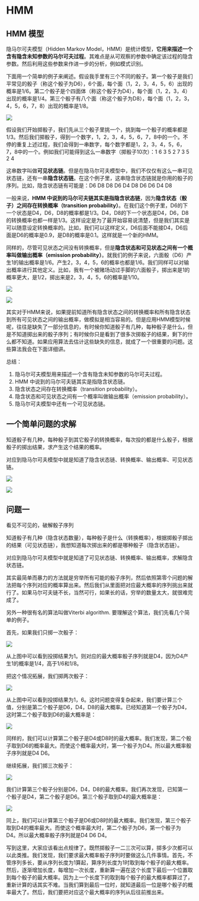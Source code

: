# HMM

## HMM 模型

隐马尔可夫模型（Hidden Markov Model，HMM）是统计模型，**它用来描述一个含有隐含未知参数的马尔可夫过程**。其难点是从可观察的参数中确定该过程的隐含参数。然后利用这些参数来作进一步的分析，例如模式识别。

下面用一个简单的例子来阐述。假设我手里有三个不同的骰子。第一个骰子是我们平常见的骰子（称这个骰子为D6），6个面，每个面（1，2，3，4，5，6）出现的概率是1/6。第二个骰子是个四面体（称这个骰子为D4），每个面（1，2，3，4）出现的概率是1/4。第三个骰子有八个面（称这个骰子为D8），每个面（1，2，3，4，5，6，7，8）出现的概率是1/8。

![](1.png)

假设我们开始掷骰子，我们先从三个骰子里挑一个，挑到每一个骰子的概率都是1/3。然后我们掷骰子，得到一个数字，1，2，3，4，5，6，7，8中的一个。不停的重复上述过程，我们会得到一串数字，每个数字都是1，2，3，4，5，6，7，8中的一个。例如我们可能得到这么一串数字（掷骰子10次）：1 6 3 5 2 7 3 5 2 4

这串数字叫做**可见状态链**。但是在隐马尔可夫模型中，我们不仅仅有这么一串可见状态链，还有一串**隐含状态链**。在这个例子里，这串隐含状态链就是你用的骰子的序列。比如，隐含状态链有可能是：D6 D8 D8 D6 D4 D8 D6 D6 D4 D8

一般来说，**HMM 中说到的马尔可夫链其实是指隐含状态链**，因为**隐含状态（骰子）之间存在转换概率（transition probability）**。在我们这个例子里，D6的下一个状态是D4，D6，D8的概率都是1/3。D4，D8的下一个状态是D4，D6，D8的转换概率也都一样是1/3。这样设定是为了最开始容易说清楚，但是我们其实是可以随意设定转换概率的。比如，我们可以这样定义，D6后面不能接D4，D6后面是D6的概率是0.9，是D8的概率是0.1。这样就是一个新的HMM。

同样的，尽管可见状态之间没有转换概率，但是**隐含状态和可见状态之间有一个概率叫做输出概率（emission probability）**。就我们的例子来说，六面骰（D6）产生1的输出概率是1/6。产生2，3，4，5，6的概率也都是1/6。我们同样可以对输出概率进行其他定义。比如，我有一个被赌场动过手脚的六面骰子，掷出来是1的概率更大，是1/2，掷出来是2，3，4，5，6的概率是1/10。

![](2.png)

![](3.png)

其实对于HMM来说，如果提前知道所有隐含状态之间的转换概率和所有隐含状态到所有可见状态之间的输出概率，做模拟是相当容易的。但是应用HMM模型时候呢，往往是缺失了一部分信息的，有时候你知道骰子有几种，每种骰子是什么，但是不知道掷出来的骰子序列；有时候你只是看到了很多次掷骰子的结果，剩下的什么都不知道。如果应用算法去估计这些缺失的信息，就成了一个很重要的问题。这些算法我会在下面详细讲。

总结：
1. 隐马尔可夫模型用来描述一个含有隐含未知参数的马尔可夫过程。
2. HMM 中说到的马尔可夫链其实是指隐含状态链。
3. 隐含状态之间存在转换概率（transition probability）。
4. 隐含状态和可见状态之间有一个概率叫做输出概率（emission probability）。
5. 隐马尔可夫模型中还有一个可见状态链。

## 一个简单问题的求解

知道骰子有几种，每种骰子到其它骰子的转换概率，每次投的都是什么骰子，根据骰子的掷出结果，求产生这个结果的概率。

对应到隐马尔可夫模型中就是知道了隐含状态链、转换概率、输出概率、可见状态链。

![](4.png)

![](5.svg)

## 问题一

看见不可见的，破解骰子序列 

知道骰子有几种（隐含状态数量），每种骰子是什么（转换概率），根据掷骰子掷出的结果（可见状态链），我想知道每次掷出来的都是哪种骰子（隐含状态链）。

对应到隐马尔可夫模型中就是知道了可见状态链、转换概率、输出概率，求解隐含状态链。

其实最简单而暴力的方法就是穷举所有可能的骰子序列，然后依照第零个问题的解法把每个序列对应的概率算出来。然后我们从里面把对应最大概率的序列挑出来就行了。如果马尔可夫链不长，当然可行，如果长的话，穷举的数量太大，就很难完成了。 

另外一种很有名的算法叫做Viterbi algorithm. 要理解这个算法，我们先看几个简单的例子。

首先，如果我们只掷一次骰子：

![](6.png)

从上图中可以看到投掷结果为1。则对应的最大概率骰子序列就是D4，因为D4产生1的概率是1/4，高于1/6和1/8。

把这个情况拓展，我们掷两次骰子：

![](7.png)

从上图中可以看到投掷结果为1，6。这时问题变得复杂起来，我们要计算三个值，分别是第二个骰子是D6，D4，D8的最大概率。已经知道第一个骰子为D4，这时第二个骰子取到D6的最大概率是：

![](8.png)

同样的，我们可以计算第二个骰子是D4或D8时的最大概率。我们发现，第二个骰子取到D6的概率最大。而使这个概率最大时，第一个骰子为D4。所以最大概率骰子序列就是D4 D6。 

继续拓展，我们掷三次骰子：

![](9.png)

我们计算第三个骰子分别是D6，D4，D8的最大概率。我们再次发现，已知第一个骰子是D4，第二个骰子是D6。第三个骰子取到D4的最大概率是：

![](10.png)

同上，我们可以计算第三个骰子是D6或D8时的最大概率。我们发现，第三个骰子取到D4的概率最大。而使这个概率最大时，第二个骰子为D6，第一个骰子为D4。所以最大概率骰子序列就是D4 D6 D4。

写到这里，大家应该看出点规律了。既然掷骰子一二三次可以算，掷多少次都可以以此类推。我们发现，我们要求最大概率骰子序列时要做这么几件事情。首先，不管序列多长，要从序列长度为1算起，算序列长度为1时取到每个骰子的最大概率。然后，逐渐增加长度，每增加一次长度，重新算一遍在这个长度下最后一个位置取到每个骰子的最大概率。因为上一个长度下的取到每个骰子的最大概率都算过了，重新计算的话其实不难。当我们算到最后一位时，就知道最后一位是哪个骰子的概率最大了。然后，我们要把对应这个最大概率的序列从后往前推出来。 
